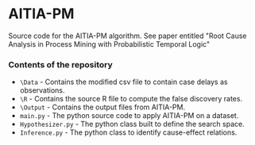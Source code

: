 # AITIA-PM
Source code for the AITIA-PM algorithm. See paper entitled "Root Cause Analysis in Process Mining with Probabilistic Temporal Logic"

### Contents of the repository
* `\Data` - Contains the modified csv file to contain case delays as observations.
* `\R` - Contains the source R file to compute the false discovery rates.
* `\Output` - Contains the output files from AITIA-PM.
* `main.py` - The python source code to apply AITIA-PM on a dataset.
* `Hypothesizer.py` - The python class built to define the search space.
* `Inference.py` - The python class to identify cause-effect relations.